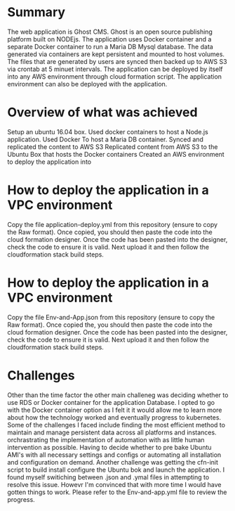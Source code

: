 # Summary

The web application is Ghost CMS. Ghost is an open source publishing platform built on NODEjs. The application uses Docker container and a separate Docker container to run a Maria DB Mysql database. The data generated via  containers are kept persistent and mounted to host volumes. The files that are generated by users are synced then backed up to AWS S3 via crontab at 5 minuet intervals. The application can be deployed by itself into any AWS environment through cloud formation script. The application environment can also be deployed with the application.


# Overview of what was achieved

Setup an ubuntu 16.04 box. Used docker containers to host a Node.js application. Used Docker To host a Maria DB container. Synced and replicated the content to AWS S3 Replicated content from AWS S3 to the Ubuntu Box that hosts the Docker containers Created an AWS environment to deploy the application into

# How to deploy the application in a VPC environment 

Copy the file application-deploy.yml from this repository (ensure to copy the Raw format).  Once copied, you should then paste the code into the cloud formation designer. Once the code has been pasted into the designer, check the code to ensure it is valid. Next  upload it and then follow the cloudformation stack build steps.


# How to deploy the application in a VPC environment 
Copy the file Env-and-App.json from this repository (ensure to copy the Raw format).  Once copied the, you should then paste the code into the cloud formation designer. Once the code has been pasted into the designer, check the code to ensure it is valid. Next  upload it and then follow the cloudformation stack build steps.

# Challenges

Other than the time factor the other main challeneg was deciding whether to use RDS or Docker container for the application Database. I opted to go with the Docker container option as I felt it it would allow me to learn more about how the technology worked and eventually progress to kubernetes. Some of the challenges I faced include finding the most efficient method to maintain and manage persistent data across all platforms and instances. orchrastrating the implementation of automation with as little human intervention as possible. Having to decide whether to pre bake Ubuntu AMI's with all necessary settings and configs or automating  all installation and configuration on demand. Another challenge was getting the cfn-init script to build install configure the Ubuntu bok and launch the application. I found  myself switiching between .json and .ymal files in attempting to resolve this issue. Howevr I'm convinced that with more time I would have gotten things to work. Please refer to the Env-and-app.yml file to review the progress. 



